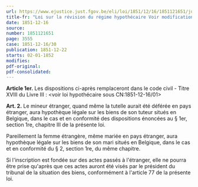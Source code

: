 ```yaml
---
url: https://www.ejustice.just.fgov.be/eli/loi/1851/12/16/1851121651/justel
title-fr: "Loi sur la révision du régime hypothécaire Voir modification(s)"
date: 1851-12-16
source:
number: 1851121651
page: 3555
case: 1851-12-16/30
publication: 1851-12-22
starts: 02-01-1852
modifies:
pdf-original:
pdf-consolidated:
---
```


**Article 1er.** Les dispositions ci-après remplaceront dans le code civil - Titre XVIII du Livre III : <voir loi hypothécaire sous CN:1851-12-16/01>

**Art. 2.** Le mineur étranger, quand même la tutelle aurait été déférée en pays étranger, aura hypothèque légale sur les biens de son tuteur situés en Belgique, dans le cas et en conformité des dispositions énoncées au § 1er, section 1re, chapitre III de la présente loi.

Pareillement la femme étrangère, même mariée en pays étranger, aura hypothèque légale sur les biens de son mari situés en Belgique, dans le cas et en conformité du § 2, section 1re, du même chapitre.

Si l'inscription est fondée sur des actes passés à l'étranger, elle ne pourra être prise qu'après que ces actes auront été visés par le président du tribunal de la situation des biens, conformément à l'article 77 de la présente loi.
